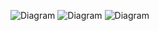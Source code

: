 ![Diagram](https://www.planttext.com/api/plantuml/png/SoWkIImgAStDuNBCoKnELT2rKt3AJx9IYCZCKqZEEBmW7yJLKKXwk6jXda99niDT-nNoWABsN41Xa6AmBYk5aCDRCXMoCnxkxa_LKKX-k6jnhiAnXNcAQ8OwWKr9FhnP8RVquUw9UGf79cO2RJcs4AJty9QyTAYn27ETWJQkJmQg0L9v2aKFTq_ELEHoICrB0RaO2000)
![Diagram](https://www.planttext.com/api/plantuml/png/SoWkIImgAStDuKhEIImkLl1BFxRXuUwvcGhLN0f0eAjGSdXLdfL2S4bHPbuwJAZquUwfcLOAcNabO15jXICJCtqEByZLq8Joyz8p7kxk19grC1CeLii5DJmuCoyZB1Dee49gHKbgNWeMwt8FBmuEGx5FMm5eLcyoiZdkcGztBSvB9soKExfHwH2TBWztBQo4c0ZNPbEZgujm8PeuierS3a3xG2460W00)
![Diagram](https://www.planttext.com/api/plantuml/png/RK-nIWD14EttAwRS54S8OhC13GesQQ-m3N5pExZPFUvMYPrYOM4JAmiRus4f25hT8XPx-1_ZbpY98WXECRnvysRcpQWEaogSpAtO0A6w9LAyS11CUdK517H3eSRCNSuXL9C_FCv0vhyr68fD2PRYrMwFTTg1t4ylFG4SAaTgtqi851-diA3u13Qz3OMsjGOvtYpvKUwbbLzlkKLkkoESiJLVYX5ZzlbvVZtOKjk3VbQ7ohkYdndDnjMEyYgJKcMcMwO62hw0SAZNfZ-UATvDuTZWDvqRQXiuGAjhE4tt7hgRz736cP-41OzOQbVup-0N)
